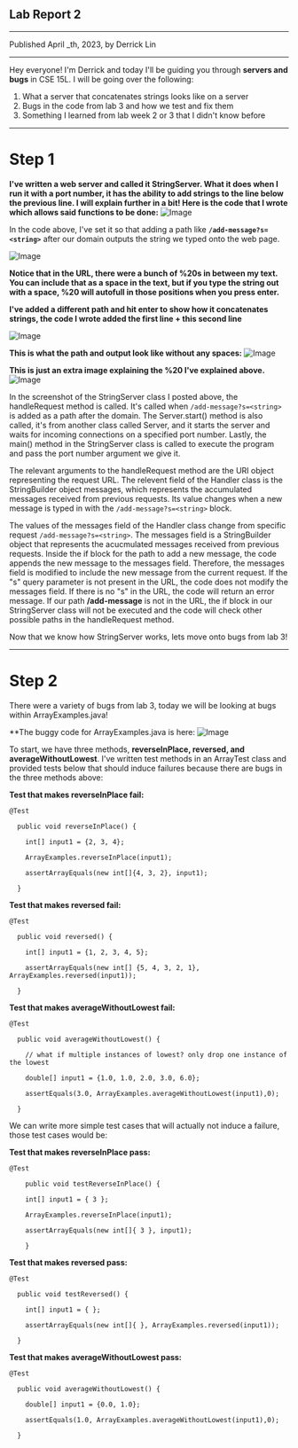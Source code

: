 ## **Lab Report 2**
---
Published April _th, 2023, by Derrick Lin

---
Hey everyone! I'm Derrick and today I'll be guiding you through **servers and bugs** in CSE 15L. I will be going over the following:
1. What a server that concatenates strings looks like on a server
2. Bugs in the code from lab 3 and how we test and fix them
3. Something I learned from lab week 2 or 3 that I didn't know before
---
# **Step 1**
**I've written a web server and called it StringServer. What it does when I run it with a port number, it has the ability to add strings to the line below the previous line. I will explain further in a bit! Here is the code that I wrote which allows said functions to be done:**
![Image](stringServer.png)

In the code above, I've set it so that adding a path like **`/add-message?s=<string>`** after our domain outputs the string we typed onto the web page.

![Image](stringServerPic1.png)

**Notice that in the URL, there were a bunch of %20s in between my text. You can include that as a space in the text, but if you type the string out with a space, %20 will autofull in those positions when you press enter.**

**I've added a different path and hit enter to show how it concatenates strings, the code I wrote added the first line + this second line**

![Image](stringServerPic2.png)

**This is what the path and output look like without any spaces:**
![Image](stringServerPic3.png)

**This is just an extra image explaining the %20 I've explained above.**
![Image](stringServerPic4.png)

In the screenshot of the StringServer class I posted above, the handleRequest method is called. It's called when 
`/add-message?s=<string>` is added as a path after the domain. The Server.start() method is also called, it's from another class called Server, and it starts the server and waits for incoming connections on a specified port number. Lastly, the main() method in the StringServer class is called to execute the program and pass the port number argument we give it.

The relevant arguments to the handleRequest method are the URI object representing the request URL. The relevent field of the Handler class is the StringBuilder object messages, which represents the accumulated messages received from previous requests. Its value changes when a new message is typed in with the `/add-message?s=<string>` block.

The values of the messages field of the Handler class change from specific request `/add-message?s=<string>`. The messages field is a StringBuilder object that represents the acucmulated messages received from previous requests. Inside the if block for the path to add a new message, the code appends the new message to the messages field. Therefore, the messages field is modified to include the new message from the current request. If the "s" query parameter is not present in the URL, the code does not modify the messages field. If there is no "s" in the URL, the code will return an error message. If our path **/add-message** is not in the URL, the if block in our StringServer class will not be executed and the code will check other possible paths in the handleRequest method.

Now that we know how StringServer works, lets move onto bugs from lab 3!

---
# **Step 2**
There were a variety of bugs from lab 3, today we will be looking at bugs within ArrayExamples.java!

**The buggy code for ArrayExamples.java is here:
![Image](arrayExamplesBuggy.png)

To start, we have three methods, **reverseInPlace, reversed, and averageWithoutLowest**. I've written test methods in an ArrayTest class and provided tests below that should induce failures because there are bugs in the three methods above:

**Test that makes reverseInPlace fail:** 

```
@Test

  public void reverseInPlace() {
  
    int[] input1 = {2, 3, 4};
    
    ArrayExamples.reverseInPlace(input1);
    
    assertArrayEquals(new int[]{4, 3, 2}, input1);
    
  }
```

**Test that makes reversed fail:** 

```
@Test

  public void reversed() {
  
    int[] input1 = {1, 2, 3, 4, 5};
    
    assertArrayEquals(new int[] {5, 4, 3, 2, 1}, ArrayExamples.reversed(input1));
    
  }
```

**Test that makes averageWithoutLowest fail:** 

```
@Test

  public void averageWithoutLowest() {

    // what if multiple instances of lowest? only drop one instance of the lowest
    
    double[] input1 = {1.0, 1.0, 2.0, 3.0, 6.0};
    
    assertEquals(3.0, ArrayExamples.averageWithoutLowest(input1),0);

  }
```

We can write more simple test cases that will actually not induce a failure, those test cases would be:

**Test that makes reverseInPlace pass:** 

```
@Test 

	public void testReverseInPlace() {
  
    int[] input1 = { 3 };
    
    ArrayExamples.reverseInPlace(input1);
    
    assertArrayEquals(new int[]{ 3 }, input1);
    
	}
```

**Test that makes reversed pass:** 

```
@Test

  public void testReversed() {
  
    int[] input1 = { };
    
    assertArrayEquals(new int[]{ }, ArrayExamples.reversed(input1));
    
  }
```

**Test that makes averageWithoutLowest pass:** 

```
@Test

  public void averageWithoutLowest() {
    
    double[] input1 = {0.0, 1.0};
    
    assertEquals(1.0, ArrayExamples.averageWithoutLowest(input1),0);

  }
```
